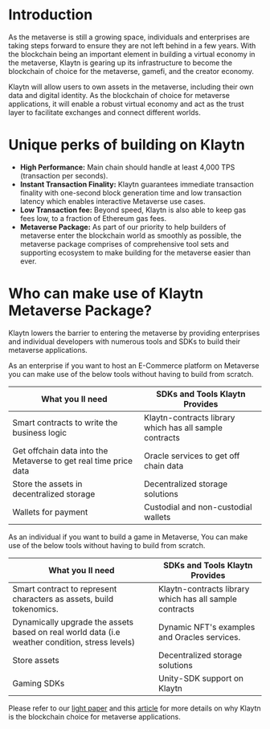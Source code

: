 # Introduction

As the metaverse is still a growing space, individuals and enterprises are taking steps forward to ensure they are not left behind in a few years. With the blockchain being an important element in building a virtual economy in the metaverse, Klaytn is gearing up its infrastructure to become the blockchain of choice for the metaverse, gamefi, and the creator economy. 

Klaytn will allow users to own assets in the metaverse, including their own data and digital identity. As the blockchain of choice for metaverse applications, it will enable a robust virtual economy and act as the trust layer to facilitate exchanges and connect different worlds. 

# Unique perks of building on Klaytn

* **High Performance:** Main chain should handle at least 4,000 TPS (transaction per seconds). 
* **Instant Transaction Finality:** Klaytn guarantees immediate transaction finality with one-second block generation time and low transaction latency which enables interactive Metaverse use cases.
* **Low Transaction fee:** Beyond speed, Klaytn is also able to keep gas fees low, to a fraction of Ethereum gas fees.
* **Metaverse Package:** As part of our priority to help builders of metaverse enter the blockchain world as smoothly as possible, the metaverse package comprises of comprehensive tool sets and supporting ecosystem to make building for the metaverse easier than ever.


# Who can make use of Klaytn Metaverse Package?

Klaytn lowers the barrier to entering the metaverse by providing enterprises and individual developers with numerous tools and SDKs to build their metaverse applications.

As an enterprise if you want to host an E-Commerce platform on Metaverse you can make use of the below tools without having to build from scratch. 

| What you ll need      | SDKs and Tools Klaytn Provides |
| ----------- | ----------- |
| Smart contracts to write the business logic      | Klaytn-contracts library which has all sample contracts        |
| Get offchain data into the Metaverse to get real time price data   | Oracle services to get off chain data        |
| Store the assets in decentralized storage | Decentralized storage solutions |
| Wallets for payment | Custodial and non-custodial wallets |

As an individual if you want to build a game in Metaverse, You can make use of the below tools without having to build from scratch. 

| What you ll need      | SDKs and Tools Klaytn Provides |
| ----------- | ----------- |
| Smart contract to represent characters as assets, build tokenomics.      | Klaytn-contracts library which has all sample contracts        |
| Dynamically upgrade the assets based on real world data (i.e weather condition, stress levels)  |  Dynamic NFT's examples and Oracles services. |
| Store assets | Decentralized storage solutions |
| Gaming SDKs | Unity-SDK support on Klaytn |

Please refer to our [light paper](https://klaytn.foundation/wp-content/uploads/Lightpaper.pdf) and this [article](https://medium.com/klaytn/why-klaytn-is-the-technology-layer-of-choice-for-metaverse-gaming-f18b2bc48ca4) for more details on why Klaytn is the blockchain choice for metaverse applications.